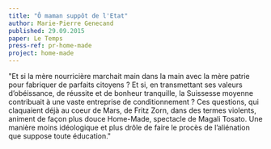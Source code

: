 ```yaml
---
title: "Ô maman suppôt de l'Etat"
author: Marie-Pierre Genecand
published: 29.09.2015 
paper: Le Temps
press-ref: pr-home-made
project: home-made
---
```


"Et si la mère nourricière marchait main dans la main avec la mère patrie pour fabriquer de parfaits citoyens ? Et si, en transmettant ses valeurs d’obéissance, de réussite et de bonheur tranquille, la Suissesse moyenne contribuait à une vaste entreprise de conditionnement ? Ces questions, qui claquaient déjà au coeur de Mars, de Fritz Zorn, dans des termes violents, animent de façon plus douce Home-Made, spectacle de Magali Tosato.  Une manière moins idéologique et plus drôle de faire le procès de l’aliénation que suppose toute éducation."

